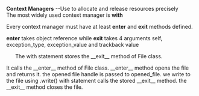 <b>Context Managers</b>
--Use to allocate and release resources precisely
<br>
The most widely used context manager is <b>with</b>

Every context manager must have at least __enter__ and __exit__ methods defined.

__enter__ takes object reference while __exit__ takes 4 arguments self, exception_type, exception_value and trackback value

<ol>The with statement stores the __exit__ method of File class.</ol>
It calls the __enter__ method of File class.
__enter__ method opens the file and returns it.
the opened file handle is passed to opened_file.
we write to the file using .write()
with statement calls the stored __exit__ method.
the __exit__ method closes the file.
